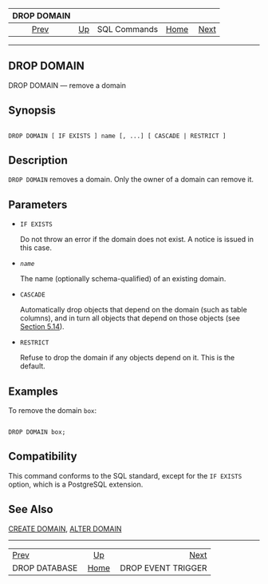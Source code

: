 <!--?xml version="1.0" encoding="UTF-8" standalone="no"?-->

|                   DROP DOMAIN                  |                                        |              |                                                       |                                                         |
| :--------------------------------------------: | :------------------------------------- | :----------: | ----------------------------------------------------: | ------------------------------------------------------: |
| [Prev](sql-dropdatabase.html "DROP DATABASE")  | [Up](sql-commands.html "SQL Commands") | SQL Commands | [Home](index.html "PostgreSQL 17devel Documentation") |  [Next](sql-dropeventtrigger.html "DROP EVENT TRIGGER") |

***

[]()

## DROP DOMAIN

DROP DOMAIN — remove a domain

## Synopsis

```

DROP DOMAIN [ IF EXISTS ] name [, ...] [ CASCADE | RESTRICT ]
```

## Description

`DROP DOMAIN` removes a domain. Only the owner of a domain can remove it.

## Parameters

*   `IF EXISTS`

    Do not throw an error if the domain does not exist. A notice is issued in this case.

*   *`name`*

    The name (optionally schema-qualified) of an existing domain.

*   `CASCADE`

    Automatically drop objects that depend on the domain (such as table columns), and in turn all objects that depend on those objects (see [Section 5.14](ddl-depend.html "5.14. Dependency Tracking")).

*   `RESTRICT`

    Refuse to drop the domain if any objects depend on it. This is the default.

## Examples

To remove the domain `box`:

```

DROP DOMAIN box;
```

## Compatibility

This command conforms to the SQL standard, except for the `IF EXISTS` option, which is a PostgreSQL extension.

## See Also

[CREATE DOMAIN](sql-createdomain.html "CREATE DOMAIN"), [ALTER DOMAIN](sql-alterdomain.html "ALTER DOMAIN")

***

|                                                |                                                       |                                                         |
| :--------------------------------------------- | :---------------------------------------------------: | ------------------------------------------------------: |
| [Prev](sql-dropdatabase.html "DROP DATABASE")  |         [Up](sql-commands.html "SQL Commands")        |  [Next](sql-dropeventtrigger.html "DROP EVENT TRIGGER") |
| DROP DATABASE                                  | [Home](index.html "PostgreSQL 17devel Documentation") |                                      DROP EVENT TRIGGER |

